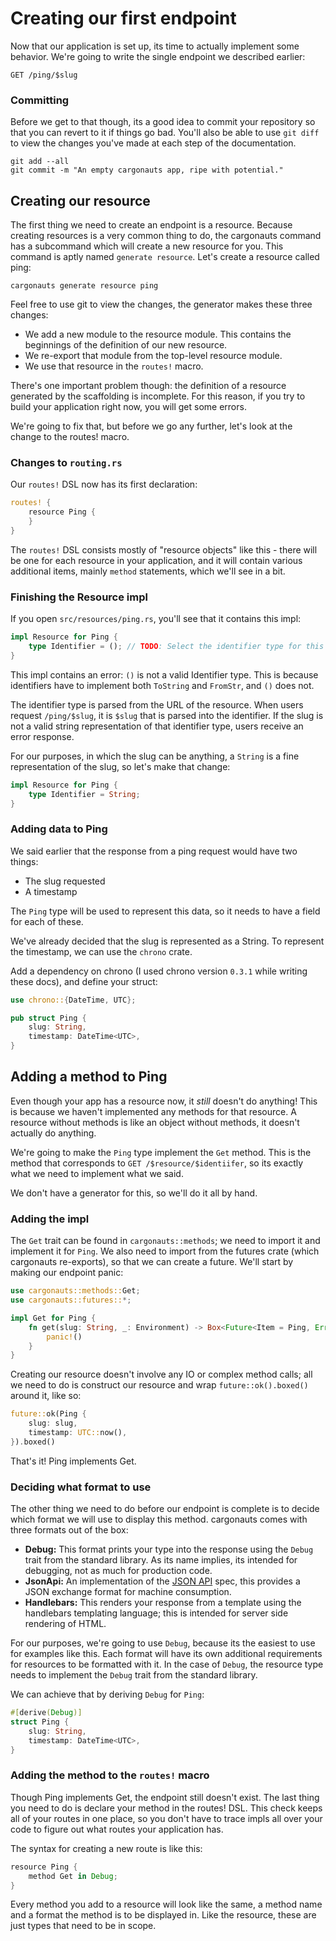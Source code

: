 # Creating our first endpoint

Now that our application is set up, its time to actually implement some
behavior. We're going to write the single endpoint we described earlier:

```
GET /ping/$slug
```

### Committing

Before we get to that though, its a good idea to commit your repository so
that you can revert to it if things go bad. You'll also be able to use
`git diff` to view the changes you've made at each step of the documentation.

```
git add --all
git commit -m "An empty cargonauts app, ripe with potential."
```

## Creating our resource

The first thing we need to create an endpoint is a resource. Because creating
resources is a very common thing to do, the cargonauts command has a subcommand
which will create a new resource for you. This command is aptly named
`generate resource`. Let's create a resource called ping:

```
cargonauts generate resource ping
```

Feel free to use git to view the changes, the generator makes these three
changes:

* We add a new module to the resource module. This contains the beginnings of
the definition of our new resource.
* We re-export that module from the top-level resource module.
* We use that resource in the `routes!` macro.

There's one important problem though: the definition of a resource generated
by the scaffolding is incomplete. For this reason, if you try to build your
application right now, you will get some errors.

We're going to fix that, but before we go any further, let's look at the
change to the routes! macro.

### Changes to `routing.rs`

Our `routes!` DSL now has its first declaration:

```rust
routes! {
    resource Ping {
    }
}
```

The `routes!` DSL consists mostly of "resource objects" like this - there will
be one for each resource in your application, and it will contain various
additional items, mainly `method` statements, which we'll see in a bit.

### Finishing the Resource impl

If you open `src/resources/ping.rs`, you'll see that it contains this impl:

```rust
impl Resource for Ping {
    type Identifier = (); // TODO: Select the identifier type for this resource
}
```

This impl contains an error: `()` is not a valid Identifier type. This is
because identifiers have to implement both `ToString` and `FromStr`, and `()`
does not.

The identifier type is parsed from the URL of the resource. When users request
`/ping/$slug`, it is `$slug` that is parsed into the identifier. If the slug
is not a valid string representation of that identifier type, users receive an
error response.

For our purposes, in which the slug can be anything, a `String` is a fine
representation of the slug, so let's make that change:

```rust
impl Resource for Ping {
    type Identifier = String;
}
```

### Adding data to Ping

We said earlier that the response from a ping request would have two things:

* The slug requested
* A timestamp

The `Ping` type will be used to represent this data, so it needs to have a
field for each of these.

We've already decided that the slug is represented as a String. To represent
the timestamp, we can use the `chrono` crate.

Add a dependency on chrono (I used chrono version `0.3.1` while writing these
docs), and define your struct:

```rust
use chrono::{DateTime, UTC};

pub struct Ping {
    slug: String,
    timestamp: DateTime<UTC>,
}
```

## Adding a method to Ping

Even though your app has a resource now, it *still* doesn't do anything! This
is because we haven't implemented any methods for that resource. A resource
without methods is like an object without methods, it doesn't actually do
anything.

We're going to make the `Ping` type implement the `Get` method. This is the
method that corresponds to `GET /$resource/$identiifer`, so its exactly what
we need to implement what we said.

We don't have a generator for this, so we'll do it all by hand.

### Adding the impl

The `Get` trait can be found in `cargonauts::methods`; we need to import it
and implement it for `Ping`. We also need to import from the futures crate
(which cargonauts re-exports), so that we can create a future. We'll start by
making our endpoint panic:

```rust
use cargonauts::methods::Get;
use cargonauts::futures::*;

impl Get for Ping {
    fn get(slug: String, _: Environment) -> Box<Future<Item = Ping, Error = Error>> {
        panic!()
    }
}
```

Creating our resource doesn't involve any IO or complex method calls; all we
need to do is construct our resource and wrap `future::ok().boxed()` around it,
like so:

```rust
future::ok(Ping {
    slug: slug,
    timestamp: UTC::now(),
}).boxed()
```

That's it! Ping implements Get.

### Deciding what format to use

The other thing we need to do before our endpoint is complete is to decide
which format we will use to display this method. cargonauts comes with three
formats out of the box:

* **Debug:** This format prints your type into the response using the `Debug`
trait from the standard library. As its name implies, its intended for
debugging, not as much for production code.
* **JsonApi:** An implementation of the [JSON API](http://jsonapi.org/) spec,
this provides a JSON exchange format for machine consumption.
* **Handlebars:** This renders your response from a template using the
handlebars templating language; this is intended for server side rendering of
HTML.

For our purposes, we're going to use `Debug`, because its the easiest to use
for examples like this. Each format will have its own additional requirements
for resources to be formatted with it. In the case of `Debug`, the resource
type needs to implement the `Debug` trait from the standard library.

We can achieve that by deriving `Debug` for `Ping`:

```rust
#[derive(Debug)]
struct Ping {
    slug: String,
    timestamp: DateTime<UTC>,
}
```

### Adding the method to the `routes!` macro

Though Ping implements Get, the endpoint still doesn't exist. The last thing
you need to do is declare your method in the routes! DSL. This check keeps all
of your routes in one place, so you don't have to trace impls all over your
code to figure out what routes your application has.

The syntax for creating a new route is like this:

```rust
resource Ping {
    method Get in Debug;
}
```

Every method you add to a resource will look like the same, a method name and
a format the method is to be displayed in. Like the resource, these are just
types that need to be in scope.
